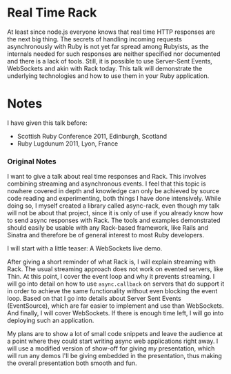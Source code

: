 # Real Time Rack

At least since node.js everyone knows that real time HTTP responses are the
next big thing. The secrets of handling incoming requests asynchronously with
Ruby is not yet far spread among Rubyists, as the internals needed for such
responses are neither specified nor documented and there is a lack of tools.
Still, it is possible to use Server-Sent Events, WebSockets and akin with Rack
today. This talk will demonstrate the underlying technologies and how to use
them in your Ruby application.

# Notes

I have given this talk before:

* Scottish Ruby Conference 2011, Edinburgh, Scotland
* Ruby Lugdunum 2011, Lyon, France

### Original Notes

I want to give a talk about real time responses and Rack. This involves
combining streaming and asynchronous events. I feel that this topic is nowhere
covered in depth and knowledge can only be achieved by source code reading and
experimenting, both things I have done intensively. While doing so, I myself
created a library called async-rack, even though my talk will not be about
that project, since it is only of use if you already know how to send async
responses with Rack. The tools and examples demonstrated should easily be
usable with any Rack-based framework, like Rails and Sinatra and therefore be of general interest to most Ruby developers.

I will start with a little teaser: A WebSockets live demo.

After giving a short reminder of what Rack is, I will explain streaming with
Rack. The usual streaming approach does not work on evented servers, like
Thin. At this point, I cover the event loop and why it prevents streaming. I
will go into detail on how to use `async.callback` on servers that do support
it in order to achieve the same functionality without even blocking the event
loop. Based on that I go into details about Server Sent Events (EventSource),
which are far easier to implement and use than WebSockets. And finally, I will
cover WebSockets. If there is enough time left, I will go into deploying such
an application.

My plans are to show a lot of small code snippets and leave the audience at a
point where they could start writing async web applications right away. I will
use a modified version of show-off for giving my presentation, which will run
any demos I'll be giving embedded in the presentation, thus making the overall
presentation both smooth and fun.
